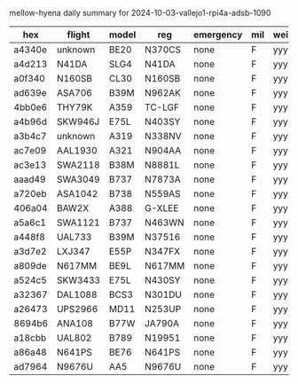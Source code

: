 mellow-hyena daily summary for 2024-10-03-vallejo1-rpi4a-adsb-1090

|hex|flight|model|reg|emergency|mil|weirdo|
|--|--|--|--|--|--|--|
|a4340e|unknown|BE20|N370CS|none|F|yyy|
|a4d213|N41DA|SLG4|N41DA|none|F|yyy|
|a0f340|N160SB|CL30|N160SB|none|F|yyy|
|ad639e|ASA706|B39M|N962AK|none|F|yyy|
|4bb0e6|THY79K|A359|TC-LGF|none|F|yyy|
|a4b96d|SKW946J|E75L|N403SY|none|F|yyy|
|a3b4c7|unknown|A319|N338NV|none|F|yyy|
|ac7e09|AAL1930|A321|N904AA|none|F|yyy|
|ac3e13|SWA2118|B38M|N8881L|none|F|yyy|
|aaad49|SWA3049|B737|N7873A|none|F|yyy|
|a720eb|ASA1042|B738|N559AS|none|F|yyy|
|406a04|BAW2X|A388|G-XLEE|none|F|yyy|
|a5a6c1|SWA1121|B737|N463WN|none|F|yyy|
|a448f8|UAL733|B39M|N37516|none|F|yyy|
|a3d7e2|LXJ347|E55P|N347FX|none|F|yyy|
|a809de|N617MM|BE9L|N617MM|none|F|yyy|
|a524c5|SKW3433|E75L|N430SY|none|F|yyy|
|a32367|DAL1088|BCS3|N301DU|none|F|yyy|
|a26473|UPS2966|MD11|N253UP|none|F|yyy|
|8694b6|ANA108|B77W|JA790A|none|F|yyy|
|a18cbb|UAL802|B789|N19951|none|F|yyy|
|a86a48|N641PS|BE76|N641PS|none|F|yyy|
|ad7964|N9676U|AA5|N9676U|none|F|yyy|
